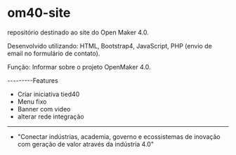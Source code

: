 # om40-site
repositório destinado ao site do Open Maker 4.0.

Desenvolvido utilizando:
HTML, Bootstrap4, JavaScript, PHP (envio de email no formulário de contato).

Função:
Informar sobre o projeto OpenMaker 4.0.




---------Features 
- Criar iniciativa tied40
- Menu fixo
- Banner com video
- alterar rede integração

----------------
- "Conectar indústrias, academia, governo e ecossistemas de inovação com geração de valor através da indústria 4.0"
